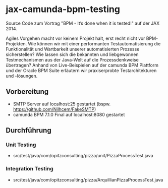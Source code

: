 jax-camunda-bpm-testing
=======================

Source Code zum Vortrag "BPM - It’s done when it is tested!" auf der JAX 2014.

Agiles Vorgehen macht vor keinem Projekt halt, erst recht nicht vor BPM-Projekten. Wie können wir mit einer performanten Testautomatisierung die Funktionalität und Wartbarkeit unserer automatisierten Prozesse sicherstellen? Wie lassen sich die bekannten und liebgewonnen Testmechanismen aus der Java-Welt auf die Prozessdenkweise übertragen? Anhand von Live-Beispielen auf der camunda BPM Plattform und der Oracle BPM Suite erläutern wir praxiserprobte Testarchitekturen und -lösungen.

Vorbereitung
------------

* SMTP Server auf localhost:25 gestartet (bspw. https://github.com/Nilhcem/FakeSMTP)
* camunda BPM 7.1.0 Final auf localhost:8080 gestartet

Durchführung
------------

### Unit Testing

* src/test/java/com/opitzconsulting/pizza/unit/PizzaProcessTest.java

### Integration Testing

* src/test/java/com/opitzconsulting/pizza/ArquillianPizzaProcessTest.java
